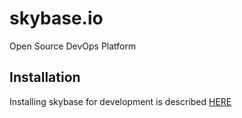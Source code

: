 # skybase.io
Open Source DevOps Platform



## Installation

Installing skybase for development is described [HERE](docs/installation/developer.md)

